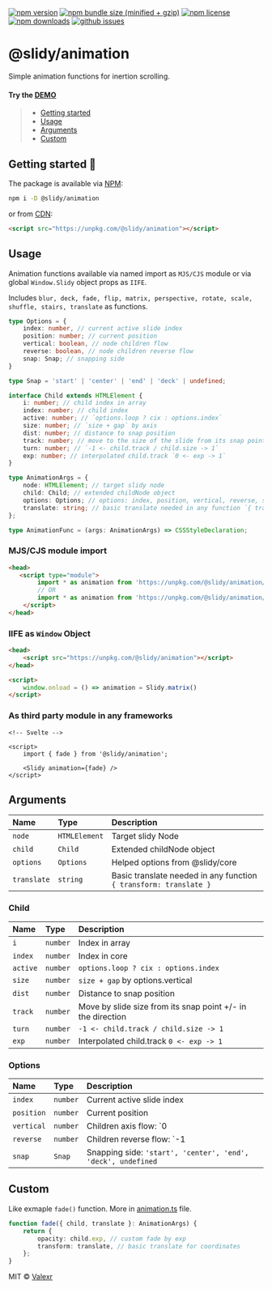 [![npm version](https://img.shields.io/npm/v/@slidy/animation)](https://www.npmjs.com/package/@slidy/animation)
[![npm bundle size (minified + gzip)](https://img.shields.io/bundlephobia/minzip/@slidy/animation)](https://bundlephobia.com/package/@slidy/animation)
[![npm license](https://img.shields.io/npm/l/@slidy/animation)](https://www.npmjs.com/package/@slidy/animation)
[![npm downloads](https://img.shields.io/npm/dt/@slidy/animation)](https://www.npmjs.com/package/@slidy/animation)
[![github issues](https://img.shields.io/github/issues/valexr/slidy)](https://github.com/Valexr/slidy/issues)

# @slidy/animation

Simple animation functions for inertion scrolling.

#### Try the [DEMO]

> - [Getting started](#getting-started-)
> - [Usage](#usage)
> - [Arguments](#arguments)
> - [Custom](#custom)


## Getting started 🚀

The package is available via [NPM]:

```sh
npm i -D @slidy/animation
```
or from [CDN]:

```html
<script src="https://unpkg.com/@slidy/animation"></script>
```


## Usage

Animation functions available via named import as `MJS/CJS` module or via global `Window.Slidy` object props as `IIFE`.  

Includes `blur, deck, fade, flip, matrix, perspective, rotate, scale, shuffle, stairs, translate` as functions. 

```ts
type Options = {
    index: number, // current active slide index
    position: number; // current position
    vertical: boolean, // node children flow
    reverse: boolean, // node children reverse flow
    snap: Snap; // snapping side
}

type Snap = 'start' | 'center' | 'end' | 'deck' | undefined;

interface Child extends HTMLElement {
    i: number; // child index in array
    index: number; // child index
    active: number; // `options.loop ? cix : options.index`
    size: number; // `size + gap` by axis
    dist: number; // distance to snap position
    track: number; // move to the size of the slide from its snap point +/- in the direction
    turn: number; // `-1 <- child.track / child.size -> 1`
    exp: number; // interpolated child.track `0 <- exp -> 1`
}

type AnimationArgs = {
    node: HTMLElement; // target slidy node
    child: Child; // extended childNode object
    options: Options; // options: index, position, vertical, reverse, snap
    translate: string; // basic translate needed in any function `{ transform: translate }`
};

type AnimationFunc = (args: AnimationArgs) => CSSStyleDeclaration;
```

### MJS/CJS module import

```html
<head>
   <script type="module">
        import * as animation from 'https://unpkg.com/@slidy/animation/dist/index.mjs'; // MJS module
        // OR
        import * as animation from 'https://unpkg.com/@slidy/animation/dist/index.cjs'; // CJS module
    </script>
</head>
```

### IIFE as `Window` Object

```html
<head>
    <script src="https://unpkg.com/@slidy/animation"></script>
</head>

<script>
    window.onload = () => animation = Slidy.matrix()
</script>
```

### As third party module in any frameworks

```svelte
<!-- Svelte -->

<script>
    import { fade } from '@slidy/animation';

    <Slidy animation={fade} />
</script>
```


## Arguments

| Name        | Type          | Description |
| :---------- | :------------ | :---------- |
| `node`      | `HTMLElement` | Target slidy Node |
| `child`     | `Child`       | Extended childNode object |
| `options`   | `Options`     | Helped options from @slidy/core |
| `translate` | `string`      | Basic translate needed in any function `{ transform: translate }` |

### Child

| Name     | Type     | Description |
| :------- | :------- | :---------- |
| `i`      | `number` | Index in array |
| `index`  | `number` | Index in core |
| `active` | `number` | `options.loop ? cix : options.index` |
| `size`   | `number` | `size + gap` by options.vertical |
| `dist`   | `number` | Distance to snap position |
| `track`  | `number` | Move by slide size from its snap point +/- in the direction |
| `turn`   | `number` | `-1 <- child.track / child.size -> 1` |
| `exp`    | `number` | Interpolated child.track `0 <- exp -> 1` |

### Options

| Name       | Type      | Description |
| :--------- | :-------- | :---------- |
| `index`    | `number`  | Current active slide index |
| `position` | `number`  | Current position |
| `vertical` | `number`  | Children axis flow: `0 || Number` |
| `reverse`  | `number`  | Children reverse flow: `-1 || 1` |
| `snap`     | `Snap`    | Snapping side: `'start', 'center', 'end', 'deck', undefined` |


## Custom

Like exmaple `fade()` function. More in [animation.ts](https://github.com/Valexr/Slidy/blob/master/packages/animation/src/animation.ts) file.

```ts
function fade({ child, translate }: AnimationArgs) {
    return {
        opacity: child.exp, // custom fade by exp
        transform: translate, // basic translate for coordinates
    };
}
```


MIT &copy; [Valexr](https://github.com/Valexr)

[DEMO]: https://slidy-core.surge.sh
[NPM]: https://www.npmjs.com/package/@slidy/animation
[CDN]: https://unpkg.com/@slidy/animation/
[REPL]: https://svelte.dev/repl/e7a3683b13b342dc8ecfc1d9b2b806f6
